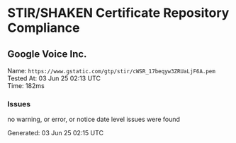 # STIR/SHAKEN Certificate Repository Compliance

## Google Voice Inc.

Name: `https://www.gstatic.com/gtp/stir/cWSR_17beqyw3ZRUaLjF6A.pem`\
Tested At: 03 Jun 25 02:13 UTC\
Time: 182ms

### Issues

no warning, or error, or notice date level issues were found

Generated: 03 Jun 25 02:15 UTC